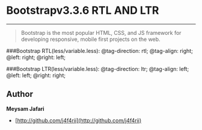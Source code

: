 # Bootstrapv3.3.6 RTL AND LTR
---
> Bootstrap is the most popular HTML, CSS, and JS framework for developing responsive, mobile first projects on the web.


###Bootstrap RTL(less/variable.less):
@tag-direction:            rtl;
@tag-align:				   right;
@left:			   		   right;
@right:			   		   left;

###Bootstrap LTR(less/variable.less):
@tag-direction:            ltr;
@tag-align:				   left;
@left:			   		   left;
@right:			   		   right;

## Author

**Meysam Jafari**

+ [http://github.com/j4f4rii](http://github.com/j4f4rii)




